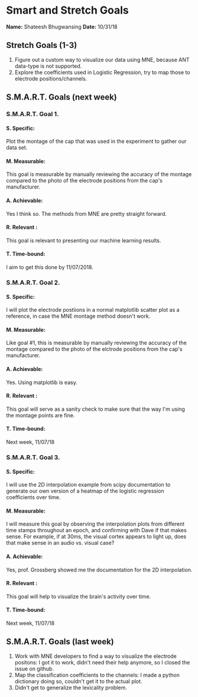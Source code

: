 # Smart and Stretch Goals

**Name:** Shateesh Bhugwansing
**Date:** 10/31/18

## Stretch Goals (1-3)

1. Figure out a custom way to visualize our data using MNE, because ANT data-type is not supported. 
2. Explore the coefficients used in Logistic Regression, try to map those to electrode positions/channels. 

## S.M.A.R.T. Goals (next week)

### S.M.A.R.T. Goal 1.

#### S. Specific: 
Plot the montage of the cap that was used in the experiment to gather our data set. 

#### M. Measurable: 
This goal is measurable by manually reviewing the accuracy of the montage compared to the photo of the electrode positions from the cap's manufacturer.

#### A. Achievable: 
Yes I think so. The methods from MNE are pretty straight forward. 

#### R. Relevant :
This goal is relevant to presenting our machine learning results.   


#### T. Time-bound: 
I aim to get this done by 11/07/2018. 

### S.M.A.R.T. Goal 2.

#### S. Specific: 
I will plot the electrode postiions in a normal matplotlib scatter plot as a reference, in case the MNE montage method doesn't work. 

#### M. Measurable: 
Like goal #1, this is measurable by manually reviewing the accuracy of the montage compared to the photo of the elctrode positions from the cap's manufacturer. 

#### A. Achievable: 
Yes. Using matplotlib is easy. 

#### R. Relevant :
This goal will serve as a sanity check to make sure that the way I'm using the montage points are fine. 

#### T. Time-bound: 
Next week, 11/07/18

### S.M.A.R.T. Goal 3.

#### S. Specific: 
I will use the 2D interpolation example from scipy documentation to generate our own version of a heatmap of the logistic regression coefficients over time. 

#### M. Measurable: 
I will measure this goal by observing the interpolation plots from different time stamps throughout an epoch, and confirming with Dave if that makes sense. 
For example, if at 30ms, the visual cortex appears to light up, does that make sense in an audio vs. visual case? 

#### A. Achievable: 
Yes, prof. Grossberg showed me the documentation for the 2D interpolation. 

#### R. Relevant :
This goal will help to visualize the brain's activity over time. 

#### T. Time-bound: 
Next week, 11/07/18


## S.M.A.R.T. Goals (last week)
1. Work with MNE developers to find a way to visualize the electrode positons: I got it to work, didn't need their help anymore, so I closed the issue on github. 
2. Map the classification coefficients to the channels: I  made a python dictionary doing so, couldn't get it to the actual plot. 
3. Didn't get to generalize the lexicality problem. 
